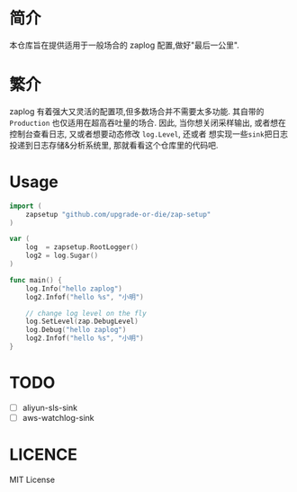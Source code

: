 # 简介
本仓库旨在提供适用于一般场合的 zaplog 配置,做好"最后一公里".

# 繁介
zaplog 有着强大又灵活的配置项,但多数场合并不需要太多功能. 其自带的 `Production` 也仅适用在超高吞吐量的场合.
因此, 当你想关闭采样输出, 或者想在控制台查看日志, 又或者想要动态修改 `log.Level`, 还或者
想实现一些`sink`把日志投递到日志存储&分析系统里, 那就看看这个仓库里的代码吧.


# Usage
```go
import (
	zapsetup "github.com/upgrade-or-die/zap-setup"
)

var (
	log  = zapsetup.RootLogger()
	log2 = log.Sugar()
)

func main() {
	log.Info("hello zaplog")
	log2.Infof("hello %s", "小明")

	// change log level on the fly
	log.SetLevel(zap.DebugLevel)
	log.Debug("hello zaplog")
	log2.Infof("hello %s", "小明")
}
```

# TODO 
- [ ] aliyun-sls-sink
- [ ] aws-watchlog-sink

# LICENCE
MIT License